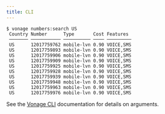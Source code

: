```yaml
---
title: CLI
---
```


```shell
$ vonage numbers:search US
 Country Number      Type       Cost Features  
 ─────── ─────────── ────────── ──── ───────── 
 US      12017759762 mobile-lvn 0.90 VOICE,SMS 
 US      12017759893 mobile-lvn 0.90 VOICE,SMS 
 US      12017759906 mobile-lvn 0.90 VOICE,SMS 
 US      12017759909 mobile-lvn 0.90 VOICE,SMS 
 US      12017759925 mobile-lvn 0.90 VOICE,SMS 
 US      12017759928 mobile-lvn 0.90 VOICE,SMS 
 US      12017759939 mobile-lvn 0.90 VOICE,SMS 
 US      12017759948 mobile-lvn 0.90 VOICE,SMS 
 US      12017759963 mobile-lvn 0.90 VOICE,SMS 
 US      12017759976 mobile-lvn 0.90 VOICE,SMS 
```

See the [Vonage CLI](https://github.com/vonage/vonage-cli) documentation for details on arguments.
